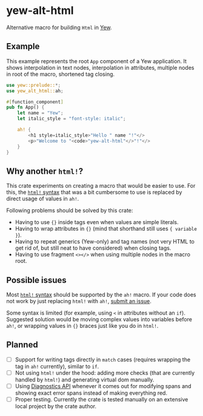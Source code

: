 # yew-alt-html

Alternative macro for building `Html` in [Yew](https://yew.rs/).

## Example

This example represents the root `App` component of a Yew application.
It shows interpolation in text nodes, interpolation in attributes,
multiple nodes in root of the macro, shortened tag closing.

```rust
use yew::prelude::*;
use yew_alt_html::ah;

#[function_component]
pub fn App() {
    let name = "Yew";
    let italic_style = "font-style: italic";

    ah! {
        <h1 style=italic_style>"Hello " name "!"</>
        <p>"Welcome to "<code>"yew-alt-html"</>"!"</>
    }
}
```

## Why another `html!`?

This crate experiments on creating a macro that would be easier to use.
For this, the [`html!` syntax](https://yew.rs/docs/concepts/html)
that was a bit cumbersome to use
is replaced by direct usage of values in `ah!`.

Following problems should be solved by this crate:

- Having to use `{}` inside tags even when values are simple literals.
- Having to wrap attributes in `{}`
  (mind that shorthand still uses `{ variable }`).
- Having to repeat generics (Yew-only) and tag names
  (not very HTML to get rid of, but still neat to have considered)
  when closing tags.
- Having to use fragment `<></>` when using multiple nodes in the macro root.

## Possible issues

Most [`html!` syntax](https://yew.rs/docs/concepts/html)
should be supported by the `ah!` macro.
If your code does not work by just replacing `html!` with `ah!`,
[submit an issue](https://github.com/kirillsemyonkin/yew-alt-html/issues).

Some syntax is limited (for example, using `<` in attributes without an `if`).
Suggested solution would be moving complex values into variables before `ah!`,
or wrapping values in `{}` braces just like you do in `html!`.

## Planned

- [ ] Support for writing tags directly in `match` cases
      (requires wrapping the tag in `ah!` currently), similar to `if`.
- [ ] Not using `html!` under the hood: adding more checks
      (that are currently handled by `html!`)
      and generating virtual dom manually.
- [ ] Using [Diagnostics API](https://github.com/rust-lang/rust/issues/54140)
      whenever it comes out for modifying spans and showing exact error spans
      instead of making everything red.
- [ ] Proper testing. Currently the crate is tested manually on
      an extensive local project by the crate author.
